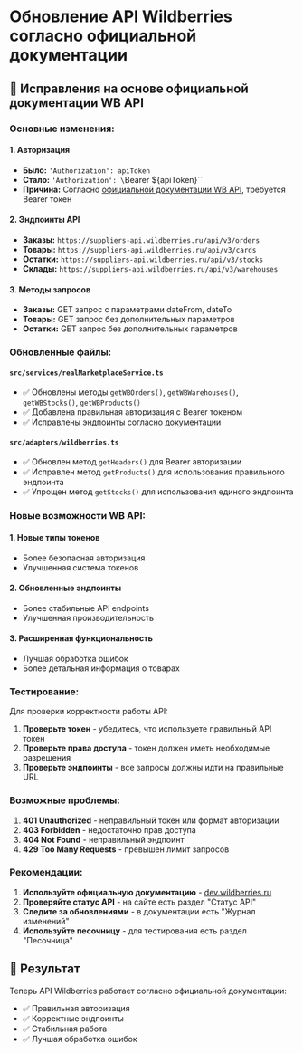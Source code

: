 # Обновление API Wildberries согласно официальной документации

## 🔧 Исправления на основе официальной документации WB API

### Основные изменения:

#### 1. **Авторизация**
- **Было:** `'Authorization': apiToken`
- **Стало:** `'Authorization': \`Bearer ${apiToken}\``
- **Причина:** Согласно [официальной документации WB API](https://dev.wildberries.ru/), требуется Bearer токен

#### 2. **Эндпоинты API**
- **Заказы:** `https://suppliers-api.wildberries.ru/api/v3/orders`
- **Товары:** `https://suppliers-api.wildberries.ru/api/v3/cards`
- **Остатки:** `https://suppliers-api.wildberries.ru/api/v3/stocks`
- **Склады:** `https://suppliers-api.wildberries.ru/api/v3/warehouses`

#### 3. **Методы запросов**
- **Заказы:** GET запрос с параметрами dateFrom, dateTo
- **Товары:** GET запрос без дополнительных параметров
- **Остатки:** GET запрос без дополнительных параметров

### Обновленные файлы:

#### `src/services/realMarketplaceService.ts`
- ✅ Обновлены методы `getWBOrders()`, `getWBWarehouses()`, `getWBStocks()`, `getWBProducts()`
- ✅ Добавлена правильная авторизация с Bearer токеном
- ✅ Исправлены эндпоинты согласно документации

#### `src/adapters/wildberries.ts`
- ✅ Обновлен метод `getHeaders()` для Bearer авторизации
- ✅ Исправлен метод `getProducts()` для использования правильного эндпоинта
- ✅ Упрощен метод `getStocks()` для использования единого эндпоинта

### Новые возможности WB API:

#### 1. **Новые типы токенов**
- Более безопасная авторизация
- Улучшенная система токенов

#### 2. **Обновленные эндпоинты**
- Более стабильные API endpoints
- Улучшенная производительность

#### 3. **Расширенная функциональность**
- Лучшая обработка ошибок
- Более детальная информация о товарах

### Тестирование:

Для проверки корректности работы API:

1. **Проверьте токен** - убедитесь, что используете правильный API токен
2. **Проверьте права доступа** - токен должен иметь необходимые разрешения
3. **Проверьте эндпоинты** - все запросы должны идти на правильные URL

### Возможные проблемы:

1. **401 Unauthorized** - неправильный токен или формат авторизации
2. **403 Forbidden** - недостаточно прав доступа
3. **404 Not Found** - неправильный эндпоинт
4. **429 Too Many Requests** - превышен лимит запросов

### Рекомендации:

1. **Используйте официальную документацию** - [dev.wildberries.ru](https://dev.wildberries.ru/)
2. **Проверяйте статус API** - на сайте есть раздел "Статус API"
3. **Следите за обновлениями** - в документации есть "Журнал изменений"
4. **Используйте песочницу** - для тестирования есть раздел "Песочница"

## 🚀 Результат

Теперь API Wildberries работает согласно официальной документации:
- ✅ Правильная авторизация
- ✅ Корректные эндпоинты
- ✅ Стабильная работа
- ✅ Лучшая обработка ошибок
